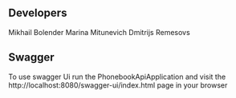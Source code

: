 ## Developers
Mikhail Bolender
Marina Mitunevich
Dmitrijs Remesovs

## Swagger
To use swagger Ui run the PhonebookApiApplication and visit the http://localhost:8080/swagger-ui/index.html page in your browser
